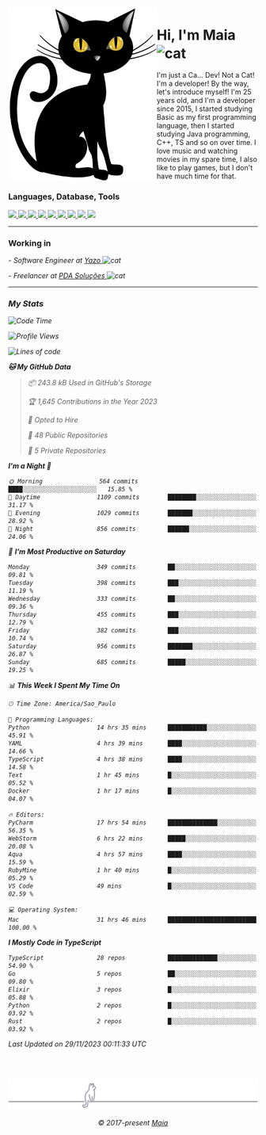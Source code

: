<img align="left" src="https://raw.githubusercontent.com/gabrielmaialva33/gabrielmaialva33/master/assets/cat_0.png" alt="Stats" width="300px">

<h1 align="left">Hi, I'm Maia 
<img src="https://emojis.slackmojis.com/emojis/images/1643509834/36299/black-cat.gif?1643509834" width="50" height="60" align="center"  alt="cat"/>
</h1>

I'm just a Ca... Dev! Not a Cat! I'm a developer! By the way, let's introduce myself!
I'm 25 years old, and I'm a developer since 2015, I started studying Basic as my first programming
language, then I started studying Java programming, C++, TS and so on over time.
I love music and watching movies in my spare time, I also like to play games, but I don't have much time for that.

<h3 align="left">Languages, Database, Tools</h3>
<p>
  <a href="https://www.typescriptlang.org">
    <img src="https://skillicons.dev/icons?i=ts" />
  </a>
  <a href="https://go.dev">
    <img src="https://skillicons.dev/icons?i=go" />
  </a>
  <a href="https://www.python.org">
    <img src="https://skillicons.dev/icons?i=python" />
  </a>
  <a href="https://gradle.org">
    <img src="https://skillicons.dev/icons?i=gradle" />
  </a>
  <a href="https://redis.io">
    <img src="https://skillicons.dev/icons?i=redis" />
  </a>
  <a href="https://www.mongodb.com">
    <img src="https://skillicons.dev/icons?i=mongodb" />
  </a>
  <a href="https://nodejs.org">
    <img src="https://skillicons.dev/icons?i=nodejs" />
  </a>
  <a href="https://www.javascript.com">
    <img src="https://skillicons.dev/icons?i=js" />
  </a>
  <a href="https://www.docker.com">
    <img src="https://skillicons.dev/icons?i=docker" />
  </a>
</p>

<hr/>

<h3>Working in</h3>

<p><em> - Software Engineer at <a href="[https://pdasolucoes.com.br](https://yazo.com.br/)">Yazo
</a><img src="https://media.giphy.com/media/WUlplcMpOCEmTGBtBW/giphy.gif" width="30" alt="cat"> 
</em></p>
<p><em> - Freelancer at <a href="[https://pdasolucoes.com.br](https://pdasolucoes.com.br/)">PDA Soluções
</a><img src="https://media.giphy.com/media/WUlplcMpOCEmTGBtBW/giphy.gif" width="30" alt="cat"> 

<hr/>

### My Stats

<!--START_SECTION:waka-->
![Code Time](http://img.shields.io/badge/Code%20Time-3%2C521%20hrs%2058%20mins-blue)

![Profile Views](http://img.shields.io/badge/Profile%20Views-43-blue)

![Lines of code](https://img.shields.io/badge/From%20Hello%20World%20I%27ve%20Written-945.4%20thousand%20lines%20of%20code-blue)

**🐱 My GitHub Data** 

> 📦 243.8 kB Used in GitHub's Storage 
 > 
> 🏆 1,645 Contributions in the Year 2023
 > 
> 💼 Opted to Hire
 > 
> 📜 48 Public Repositories 
 > 
> 🔑 5 Private Repositories 
 > 
**I'm a Night 🦉** 

```text
🌞 Morning                564 commits         ████░░░░░░░░░░░░░░░░░░░░░   15.85 % 
🌆 Daytime                1109 commits        ████████░░░░░░░░░░░░░░░░░   31.17 % 
🌃 Evening                1029 commits        ███████░░░░░░░░░░░░░░░░░░   28.92 % 
🌙 Night                  856 commits         ██████░░░░░░░░░░░░░░░░░░░   24.06 % 
```
📅 **I'm Most Productive on Saturday** 

```text
Monday                   349 commits         ██░░░░░░░░░░░░░░░░░░░░░░░   09.81 % 
Tuesday                  398 commits         ███░░░░░░░░░░░░░░░░░░░░░░   11.19 % 
Wednesday                333 commits         ██░░░░░░░░░░░░░░░░░░░░░░░   09.36 % 
Thursday                 455 commits         ███░░░░░░░░░░░░░░░░░░░░░░   12.79 % 
Friday                   382 commits         ███░░░░░░░░░░░░░░░░░░░░░░   10.74 % 
Saturday                 956 commits         ███████░░░░░░░░░░░░░░░░░░   26.87 % 
Sunday                   685 commits         █████░░░░░░░░░░░░░░░░░░░░   19.25 % 
```


📊 **This Week I Spent My Time On** 

```text
🕑︎ Time Zone: America/Sao_Paulo

💬 Programming Languages: 
Python                   14 hrs 35 mins      ███████████░░░░░░░░░░░░░░   45.91 % 
YAML                     4 hrs 39 mins       ████░░░░░░░░░░░░░░░░░░░░░   14.66 % 
TypeScript               4 hrs 38 mins       ████░░░░░░░░░░░░░░░░░░░░░   14.58 % 
Text                     1 hr 45 mins        █░░░░░░░░░░░░░░░░░░░░░░░░   05.52 % 
Docker                   1 hr 17 mins        █░░░░░░░░░░░░░░░░░░░░░░░░   04.07 % 

🔥 Editors: 
PyCharm                  17 hrs 54 mins      ██████████████░░░░░░░░░░░   56.35 % 
WebStorm                 6 hrs 22 mins       █████░░░░░░░░░░░░░░░░░░░░   20.08 % 
Aqua                     4 hrs 57 mins       ████░░░░░░░░░░░░░░░░░░░░░   15.59 % 
RubyMine                 1 hr 40 mins        █░░░░░░░░░░░░░░░░░░░░░░░░   05.29 % 
VS Code                  49 mins             █░░░░░░░░░░░░░░░░░░░░░░░░   02.59 % 

💻 Operating System: 
Mac                      31 hrs 46 mins      █████████████████████████   100.00 % 
```

**I Mostly Code in TypeScript** 

```text
TypeScript               28 repos            ██████████████░░░░░░░░░░░   54.90 % 
Go                       5 repos             ██░░░░░░░░░░░░░░░░░░░░░░░   09.80 % 
Elixir                   3 repos             █░░░░░░░░░░░░░░░░░░░░░░░░   05.88 % 
Python                   2 repos             █░░░░░░░░░░░░░░░░░░░░░░░░   03.92 % 
Rust                     2 repos             █░░░░░░░░░░░░░░░░░░░░░░░░   03.92 % 
```




 Last Updated on 29/11/2023 00:11:33 UTC
<!--END_SECTION:waka-->


<br/>
<br/>

<p align="center"><img src="https://raw.githubusercontent.com/gabrielmaialva33/gabrielmaialva33/master/assets/gray0_ctp_on_line.svg?sanitize=true" /></p>
<p align="center">&copy; 2017-present <a href="https://github.com/gabrielmaialva33/" target="_blank">Maia</a>